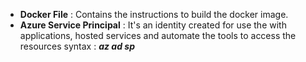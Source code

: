 - **Docker File** : Contains the instructions to build the docker image.
- **Azure Service Principal** : It's an identity created for use the with applications, hosted services and automate the tools to access the resources 
   syntax : ***az ad sp***
